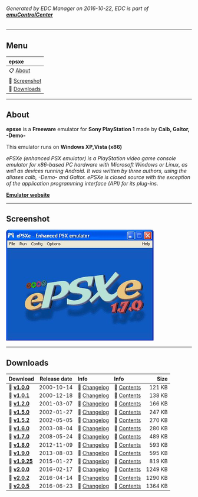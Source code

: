 ###### Generated by EDC Manager on 2016-10-22, EDC is part of [**emuControlCenter**](https://github.com/PhoenixInteractiveNL/emuControlCenter/wiki)
***
## Menu
| **epsxe** |
|:---------|
| :clipboard: [About](#about) |
| :sunrise: [Screenshot](#screenshot) |
| :floppy_disk: [Downloads](#downloads) |
***
## About
**epsxe** is a **Freeware** emulator for **Sony PlayStation 1** made by **Calb, Galtor, -Demo-**

This emulator runs on **Windows XP,Vista (x86)**

_ePSXe (enhanced PSX emulator) is a PlayStation video game console emulator for x86-based PC hardware with Microsoft Windows or Linux, as well as devices running Android. It was written by three authors, using the aliases calb, -Demo- and Galtor. ePSXe is closed source with the exception of the application programming interface (API) for its plug-ins._

[**Emulator website**](http://www.epsxe.com/)
***
## Screenshot
![](https://raw.githubusercontent.com/PhoenixInteractiveNL/edc-masterhook/master/downloadhooks/epsxe/epsxe_screen.jpg)
***
## Downloads
| Download | Release date  | Info       | Info       | Size       |
|:---------|:-------------:|:-----------|:-----------|-----------:|
| :floppy_disk: [**v1.0.0**](https://github.com/PhoenixInteractiveNL/edc-repo0001/raw/master/epsxe/1.0.0.7z) | 2000-10-14 | :page_facing_up: [Changelog](https://github.com/PhoenixInteractiveNL/edc-repo0001/blob/master/epsxe/1.0.0_changelog.txt) | :mag_right: [Contents](https://github.com/PhoenixInteractiveNL/edc-repo0001/blob/master/epsxe/1.0.0_contents.txt) | 121 KB |
| :floppy_disk: [**v1.0.1**](https://github.com/PhoenixInteractiveNL/edc-repo0001/raw/master/epsxe/1.0.1.7z) | 2000-12-18 | :page_facing_up: [Changelog](https://github.com/PhoenixInteractiveNL/edc-repo0001/blob/master/epsxe/1.0.1_changelog.txt) | :mag_right: [Contents](https://github.com/PhoenixInteractiveNL/edc-repo0001/blob/master/epsxe/1.0.1_contents.txt) | 138 KB |
| :floppy_disk: [**v1.2.0**](https://github.com/PhoenixInteractiveNL/edc-repo0001/raw/master/epsxe/1.2.0.7z) | 2001-03-07 | :page_facing_up: [Changelog](https://github.com/PhoenixInteractiveNL/edc-repo0001/blob/master/epsxe/1.2.0_changelog.txt) | :mag_right: [Contents](https://github.com/PhoenixInteractiveNL/edc-repo0001/blob/master/epsxe/1.2.0_contents.txt) | 166 KB |
| :floppy_disk: [**v1.5.0**](https://github.com/PhoenixInteractiveNL/edc-repo0001/raw/master/epsxe/1.5.0.7z) | 2002-01-27 | :page_facing_up: [Changelog](https://github.com/PhoenixInteractiveNL/edc-repo0001/blob/master/epsxe/1.5.0_changelog.txt) | :mag_right: [Contents](https://github.com/PhoenixInteractiveNL/edc-repo0001/blob/master/epsxe/1.5.0_contents.txt) | 247 KB |
| :floppy_disk: [**v1.5.2**](https://github.com/PhoenixInteractiveNL/edc-repo0001/raw/master/epsxe/1.5.2.7z) | 2002-05-05 | :page_facing_up: [Changelog](https://github.com/PhoenixInteractiveNL/edc-repo0001/blob/master/epsxe/1.5.2_changelog.txt) | :mag_right: [Contents](https://github.com/PhoenixInteractiveNL/edc-repo0001/blob/master/epsxe/1.5.2_contents.txt) | 270 KB |
| :floppy_disk: [**v1.6.0**](https://github.com/PhoenixInteractiveNL/edc-repo0001/raw/master/epsxe/1.6.0.7z) | 2003-08-04 | :page_facing_up: [Changelog](https://github.com/PhoenixInteractiveNL/edc-repo0001/blob/master/epsxe/1.6.0_changelog.txt) | :mag_right: [Contents](https://github.com/PhoenixInteractiveNL/edc-repo0001/blob/master/epsxe/1.6.0_contents.txt) | 280 KB |
| :floppy_disk: [**v1.7.0**](https://github.com/PhoenixInteractiveNL/edc-repo0001/raw/master/epsxe/1.7.0.7z) | 2008-05-24 | :page_facing_up: [Changelog](https://github.com/PhoenixInteractiveNL/edc-repo0001/blob/master/epsxe/1.7.0_changelog.txt) | :mag_right: [Contents](https://github.com/PhoenixInteractiveNL/edc-repo0001/blob/master/epsxe/1.7.0_contents.txt) | 489 KB |
| :floppy_disk: [**v1.8.0**](https://github.com/PhoenixInteractiveNL/edc-repo0001/raw/master/epsxe/1.8.0.7z) | 2012-11-09 | :page_facing_up: [Changelog](https://github.com/PhoenixInteractiveNL/edc-repo0001/blob/master/epsxe/1.8.0_changelog.txt) | :mag_right: [Contents](https://github.com/PhoenixInteractiveNL/edc-repo0001/blob/master/epsxe/1.8.0_contents.txt) | 593 KB |
| :floppy_disk: [**v1.9.0**](https://github.com/PhoenixInteractiveNL/edc-repo0001/raw/master/epsxe/1.9.0.7z) | 2013-08-03 | :page_facing_up: [Changelog](https://github.com/PhoenixInteractiveNL/edc-repo0001/blob/master/epsxe/1.9.0_changelog.txt) | :mag_right: [Contents](https://github.com/PhoenixInteractiveNL/edc-repo0001/blob/master/epsxe/1.9.0_contents.txt) | 595 KB |
| :floppy_disk: [**v1.9.25**](https://github.com/PhoenixInteractiveNL/edc-repo0001/raw/master/epsxe/1.9.25.7z) | 2015-01-27 | :page_facing_up: [Changelog](https://github.com/PhoenixInteractiveNL/edc-repo0001/blob/master/epsxe/1.9.25_changelog.txt) | :mag_right: [Contents](https://github.com/PhoenixInteractiveNL/edc-repo0001/blob/master/epsxe/1.9.25_contents.txt) | 819 KB |
| :floppy_disk: [**v2.0.0**](https://github.com/PhoenixInteractiveNL/edc-repo0001/raw/master/epsxe/2.0.0.7z) | 2016-02-17 | :page_facing_up: [Changelog](https://github.com/PhoenixInteractiveNL/edc-repo0001/blob/master/epsxe/2.0.0_changelog.txt) | :mag_right: [Contents](https://github.com/PhoenixInteractiveNL/edc-repo0001/blob/master/epsxe/2.0.0_contents.txt) | 1249 KB |
| :floppy_disk: [**v2.0.2**](https://github.com/PhoenixInteractiveNL/edc-repo0001/raw/master/epsxe/2.0.2.7z) | 2016-04-14 | :page_facing_up: [Changelog](https://github.com/PhoenixInteractiveNL/edc-repo0001/blob/master/epsxe/2.0.2_changelog.txt) | :mag_right: [Contents](https://github.com/PhoenixInteractiveNL/edc-repo0001/blob/master/epsxe/2.0.2_contents.txt) | 1290 KB |
| :floppy_disk: [**v2.0.5**](https://github.com/PhoenixInteractiveNL/edc-repo0001/raw/master/epsxe/2.0.5.7z) | 2016-06-23 | :page_facing_up: [Changelog](https://github.com/PhoenixInteractiveNL/edc-repo0001/blob/master/epsxe/2.0.5_changelog.txt) | :mag_right: [Contents](https://github.com/PhoenixInteractiveNL/edc-repo0001/blob/master/epsxe/2.0.5_contents.txt) | 1364 KB |
